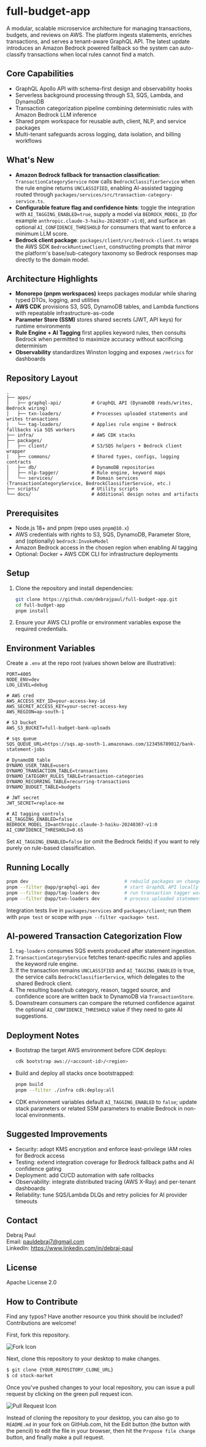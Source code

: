 # full-budget-app

A modular, scalable microservice architecture for managing transactions, budgets, and reviews on AWS. The platform ingests statements, enriches transactions, and serves a tenant-aware GraphQL API. The latest update introduces an Amazon Bedrock powered fallback so the system can auto-classify transactions when local rules cannot find a match.

## Core Capabilities
- GraphQL Apollo API with schema-first design and observability hooks
- Serverless background processing through S3, SQS, Lambda, and DynamoDB
- Transaction categorization pipeline combining deterministic rules with Amazon Bedrock LLM inference
- Shared pnpm workspace for reusable auth, client, NLP, and service packages
- Multi-tenant safeguards across logging, data isolation, and billing workflows

## What's New
- **Amazon Bedrock fallback for transaction classification**: `TransactionCategoryService` now calls `BedrockClassifierService` when the rule engine returns `UNCLASSIFIED`, enabling AI-assisted tagging routed through `packages/services/src/transaction-category-service.ts`.
- **Configurable feature flag and confidence hints**: toggle the integration with `AI_TAGGING_ENABLED=true`, supply a model via `BEDROCK_MODEL_ID` (for example `anthropic.claude-3-haiku-20240307-v1:0`), and surface an optional `AI_CONFIDENCE_THRESHOLD` for consumers that want to enforce a minimum LLM score.
- **Bedrock client package**: `packages/client/src/bedrock-client.ts` wraps the AWS SDK `BedrockRuntimeClient`, constructing prompts that mirror the platform's base/sub-category taxonomy so Bedrock responses map directly to the domain model.

## Architecture Highlights
- **Monorepo (pnpm workspaces)** keeps packages modular while sharing typed DTOs, logging, and utilities
- **AWS CDK** provisions S3, SQS, DynamoDB tables, and Lambda functions with repeatable infrastructure-as-code
- **Parameter Store (SSM)** stores shared secrets (JWT, API keys) for runtime environments
- **Rule Engine + AI Tagging** first applies keyword rules, then consults Bedrock when permitted to maximize accuracy without sacrificing determinism
- **Observability** standardizes Winston logging and exposes `/metrics` for dashboards

## Repository Layout
```
.
├── apps/
│   ├── graphql-api/           # GraphQL API (DynamoDB reads/writes, Bedrock wiring)
│   ├── txn-loaders/           # Processes uploaded statements and writes transactions
│   └── tag-loaders/           # Applies rule engine + Bedrock fallbacks via SQS workers
├── infra/                     # AWS CDK stacks
├── packages/
│   ├── client/                # S3/SQS helpers + Bedrock client wrapper
│   ├── commons/               # Shared types, configs, logging contracts
│   ├── db/                    # DynamoDB repositories
│   ├── nlp-tagger/            # Rule engine, keyword maps
│   └── services/              # Domain services (TransactionCategoryService, BedrockClassifierService, etc.)
├── scripts/                   # Utility scripts
└── docs/                      # Additional design notes and artifacts
```

## Prerequisites
- Node.js 18+ and pnpm (repo uses `pnpm@10.x`)
- AWS credentials with rights to S3, SQS, DynamoDB, Parameter Store, and (optionally) `bedrock:InvokeModel`
- Amazon Bedrock access in the chosen region when enabling AI tagging
- Optional: Docker + AWS CDK CLI for infrastructure deployments

## Setup
1. Clone the repository and install dependencies:
   ```bash
   git clone https://github.com/debrajpaul/full-budget-app.git
   cd full-budget-app
   pnpm install
   ```
2. Ensure your AWS CLI profile or environment variables expose the required credentials.

## Environment Variables
Create a `.env` at the repo root (values shown below are illustrative):
```
PORT=4005
NODE_ENV=dev
LOG_LEVEL=debug

# AWS cred
AWS_ACCESS_KEY_ID=your-access-key-id
AWS_SECRET_ACCESS_KEY=your-secret-access-key
AWS_REGION=ap-south-1

# S3 bucket
AWS_S3_BUCKET=full-budget-bank-uploads

# sqs queue
SQS_QUEUE_URL=https://sqs.ap-south-1.amazonaws.com/123456789012/bank-statement-jobs

# DynamoDB table
DYNAMO_USER_TABLE=users
DYNAMO_TRANSACTION_TABLE=transactions
DYNAMO_CATEGORY_RULES_TABLE=transaction-categories
DYNAMO_RECURRING_TABLE=recurring-transactions
DYNAMO_BUDGET_TABLE=budgets

# JWT secret
JWT_SECRET=replace-me

# AI tagging controls
AI_TAGGING_ENABLED=false
BEDROCK_MODEL_ID=anthropic.claude-3-haiku-20240307-v1:0
AI_CONFIDENCE_THRESHOLD=0.65
```
Set `AI_TAGGING_ENABLED=false` (or omit the Bedrock fields) if you want to rely purely on rule-based classification.

## Running Locally
```bash
pnpm dev                                   # rebuild packages on change
pnpm --filter @app/graphql-api dev         # start GraphQL API locally
pnpm --filter @app/tag-loaders dev         # run transaction tagger worker
pnpm --filter @app/txn-loaders dev         # process uploaded statements
```

Integration tests live in `packages/services` and `packages/client`; run them with `pnpm test` or scope with `pnpm --filter <package> test`.

## AI-powered Transaction Categorization Flow
1. `tag-loaders` consumes SQS events produced after statement ingestion.
2. `TransactionCategoryService` fetches tenant-specific rules and applies the keyword rule engine.
3. If the transaction remains `UNCLASSIFIED` and `AI_TAGGING_ENABLED` is true, the service calls `BedrockClassifierService`, which delegates to the shared Bedrock client.
4. The resulting base/sub category, reason, tagged source, and confidence score are written back to DynamoDB via `TransactionStore`.
5. Downstream consumers can compare the returned confidence against the optional `AI_CONFIDENCE_THRESHOLD` value if they need to gate AI suggestions.

## Deployment Notes
- Bootstrap the target AWS environment before CDK deploys:
  ```bash
  cdk bootstrap aws://<account-id>/<region>
  ```
- Build and deploy all stacks once bootstrapped:
  ```bash
  pnpm build
  pnpm --filter ./infra cdk:deploy:all
  ```
- CDK environment variables default `AI_TAGGING_ENABLED` to `false`; update stack parameters or related SSM parameters to enable Bedrock in non-local environments.

## Suggested Improvements
- Security: adopt KMS encryption and enforce least-privilege IAM roles for Bedrock access
- Testing: extend integration coverage for Bedrock fallback paths and AI confidence gating
- Deployment: add CI/CD automation with safe rollbacks
- Observability: integrate distributed tracing (AWS X-Ray) and per-tenant dashboards
- Reliability: tune SQS/Lambda DLQs and retry policies for AI provider timeouts

## Contact
Debraj Paul  
Email: pauldebraj7@gmail.com  
LinkedIn: https://www.linkedin.com/in/debraj-paul

## License
Apache License 2.0


## How to Contribute

Find any typos? Have another resource you think should be included? Contributions are welcome!

First, fork this repository.

![Fork Icon](images/fork-icon.png)

Next, clone this repository to your desktop to make changes.

```sh
$ git clone {YOUR_REPOSITORY_CLONE_URL}
$ cd stock-market
```

Once you've pushed changes to your local repository, you can issue a pull request by clicking on the green pull request icon.

![Pull Request Icon](images/pull-request-icon.png)

Instead of cloning the repository to your desktop, you can also go to `README.md` in your fork on GitHub.com, hit the Edit button (the button with the pencil) to edit the file in your browser, then hit the `Propose file change` button, and finally make a pull request.

